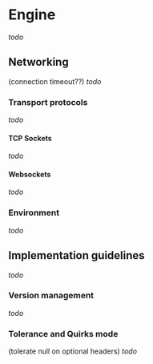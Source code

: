 Engine
======

_todo_

Networking
----------

(connection timeout??)
_todo_

### Transport protocols

_todo_

#### TCP Sockets

_todo_

#### Websockets

_todo_

### Environment

_todo_

Implementation guidelines
-------------------------

_todo_

### Version management

_todo_

### Tolerance and Quirks mode

(tolerate null on optional headers)
_todo_
